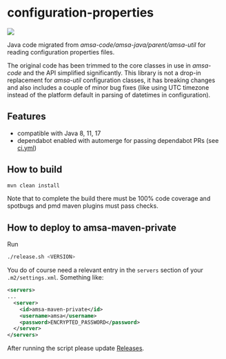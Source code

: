 # configuration-properties
<a href="https://github.com/amsa-code/configuration-properties/actions/workflows/ci.yml"><img src="https://github.com/amsa-code/configuration-properties/actions/workflows/ci.yml/badge.svg"/></a><br/>

Java code migrated from *amsa-code/amsa-java/parent/amsa-util* for reading configuration properties files.

The original code has been trimmed to the core classes in use in *amsa-code* and the API simplified significantly. This library is not a drop-in replacement for *amsa-util* configuration classes, it has breaking changes and also includes a couple of minor bug fixes (like using UTC timezone instead of the platform default in parsing of datetimes in configuration).

## Features
* compatible with Java 8, 11, 17
* dependabot enabled with automerge for passing dependabot PRs (see [ci.yml](tree/master/.github/workflows.ci.yml))

## How to build
```bash
mvn clean install
```

Note that to complete the build there must be 100% code coverage and spotbugs and pmd maven plugins must pass checks.

## How to deploy to amsa-maven-private

Run 
```bash
./release.sh <VERSION>
```
You do of course need a relevant entry in the `servers` section of your `.m2/settings.xml`. Something like:

```xml
<servers>
...
  <server>
    <id>amsa-maven-private</id>
    <username>amsa</username>
    <password>ENCRYPTED_PASSWORD</password>
  </server>
</servers>
```
After running the script please update [Releases](releases).


 
